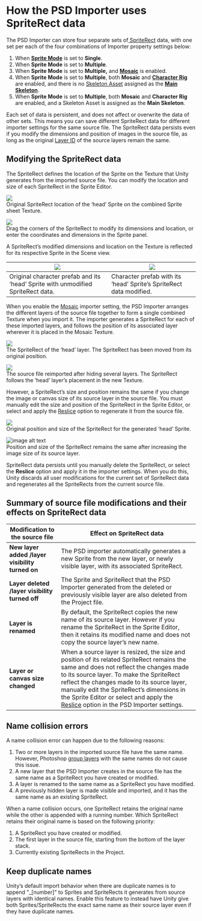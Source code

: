 # How the PSD Importer uses SpriteRect data
The PSD Importer can store four separate sets of[ SpriteRect](https://docs.unity3d.com/ScriptReference/Sprite-rect.html) data, with one set per each of the four combinations of Importer property settings below:
   1. When [**Sprite Mode**](PSD-importer-properties.md#SpriteMode) is set to **Single**.
   2. When **Sprite Mode** is set to **Multiple**.
   3. When **Sprite Mode** is set to **Multiple,** and [**Mosaic**](PSD-importer-properties.md#Mosaic) is enabled.
   4. When **Sprite Mode** is set to **Multiple**, both **Mosaic** and [**Character Rig**](PSD-importer-properties.md#character-rig) are enabled, and there is no [Skeleton Asset](PSD-importer-properties.md#main-skeleton) assigned as the [**Main Skeleton**](PSD-importer-properties.md#main-skeleton).
   5. When **Sprite Mode** is set to **Multiple**, both **Mosaic** and **Character Rig** are enabled, and a Skeleton Asset is assigned as the **Main Skeleton**.

Each set of data is persistent, and does not affect or overwrite the data of other sets. This means you can save different SpriteRect data for different importer settings for the same source file. The SpriteRect data persists even if you modify the dimensions and position of images in the source file, as long as the original [Layer ID](https://github.com/adobe-photoshop/generator-core/wiki/Understanding-Layer-IDs-and-Layer-Indices) of the source layers remain the same.

## Modifying the SpriteRect data
The SpriteRect defines the location of the Sprite on the Texture that Unity generates from the imported source file. You can modify the location and size of each SpriteRect in the Sprite Editor.

![](images/SpriteRect1.png)<br/>Original SpriteRect location of the ‘head’ Sprite on the combined Sprite sheet Texture.

![](images/SpriteRect2.png) <br/> Drag the corners of the SpriteRect to modify its dimensions and location, or enter the coordinates and dimensions in the Sprite panel.

A SpriteRect’s modified dimensions and location on the Texture is reflected for its respective Sprite in the Scene view.

| ![](images/SpriteRect_table1.png)                            | ![](images/SpriteRect_table2.png)                            |
| ------------------------------------------------------------ | ------------------------------------------------------------ |
| Original character prefab and its ‘head’ Sprite with unmodified SpriteRect data. | Character prefab with its ‘head’ Sprite’s SpriteRect data modified.|


When you enable the [Mosaic](PSD-importer-properties.md#Mosaic) importer setting, the PSD Importer arranges the different layers of the source file together to form a single combined Texture when you import it. The importer generates a SpriteRect for each of these imported layers, and follows the position of its associated layer wherever it is placed in the Mosaic Texture.

![](images/MovedSpriteRect.png)<br/>The SpriteRect of the ‘head’ layer. The SpriteRect has been moved from its original position.

![](images/SpriteRect_following.png)<br/>The source file reimported after hiding several layers. The SpriteRect follows the ‘head’ layer’s placement in the new Texture.

However, a SpriteRect’s size and position remains the same if you change the image or canvas size of its source layer in the source file. You must manually edit the size and position of the SpriteRect in the Sprite Editor, or select and apply the [Reslice](PSD-importer-properties.md#reslice) option to regenerate it from the source file.

![](images/OriginalSpriteRect.png)<br/>Original position and size of the SpriteRect for the generated ‘head’ Sprite.

![image alt text](images/IncreaseSize.png)<br/>Position and size of the SpriteRect remains the same after increasing the image size of its source layer.

SpriteRect data persists until you manually delete the SpriteRect, or select the **Reslice** option and apply it in the importer settings. When you do this, Unity discards all user modifications for the current set of SpriteRect data and regenerates all the SpriteRects from the current source file.

## Summary of source file modifications and their effects on SpriteRect data
| __Modification to the source file__             | __Effect on SpriteRect data__                                |
| ----------------------------------------------- | ------------------------------------------------------------ |
| __New layer added /layer visibility turned on__ | The PSD importer automatically generates a new Sprite from the new layer, or newly visible layer, with its associated SpriteRect. |
| __Layer deleted /layer visibility turned off__  | The Sprite and SpriteRect that the PSD Importer generated from the deleted or previously visible layer are also deleted from the Project file. |
| __Layer is renamed__                            | By default, the SpriteRect copies the new name of its source layer. However if you rename the SpriteRect in the Sprite Editor, then it retains its modified name and does not copy the source layer’s new name. |
| __Layer or canvas size changed__                | When a source layer is resized, the size and position of its related SpriteRect remains the same and does not reflect the changes made to its source layer. To make the SpriteRect reflect the changes made to its source layer, manually edit the SpriteRect’s dimensions in the Sprite Editor or select and apply the [Reslice](#Reslice) option in the PSD Importer settings. |


## Name collision errors
A name collision error can happen due to the following reasons:

1. Two or more layers in the imported source file have the same name. However, Photoshop [group layers](https://helpx.adobe.com/photoshop/using/selecting-grouping-linking-layers.html#group_and_link_layers) with the same names do not cause this issue.<br/>
2. A new layer that the PSD Importer creates in the source file has the same name as a SpriteRect you have created or modified.<br/>
3. A layer is renamed to the same name as a SpriteRect you have modified.<br/>
4. A previously hidden layer is made visible and imported, and it has the same name as an existing SpriteRect.

When a name collision occurs, one SpriteRect retains the original name while the other is appended with a running number. Which SpriteRect retains their original name is based on the following priority:

1. A  SpriteRect you have created or modified.<br/>
2. The first layer in the source file, starting from the bottom of the layer stack.<br/>
3. Currently existing SpriteRects in the Project.<br/>

## Keep duplicate names <a name="Duplicate"></a>
Unity’s default import behavior when there are duplicate names is to append "_[number]" to Sprites and SpriteRects it generates from source layers with identical names. Enable this feature to instead have Unity give both Sprites/SpriteRects the exact same name as their source layer even if they have duplicate names.
